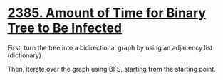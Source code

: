 # [2385. Amount of Time for Binary Tree to Be Infected](https://leetcode.com/problems/amount-of-time-for-binary-tree-to-be-infected/description/?envType=daily-question&envId=2024-01-10)

First, turn the tree into a bidirectional graph by using an adjacency list (dictionary)

Then, iterate over the graph using BFS, starting from the starting point. 